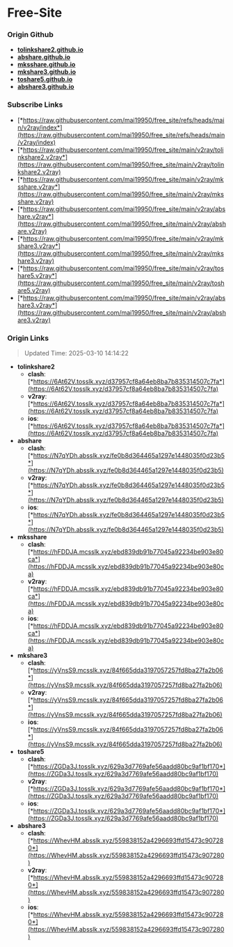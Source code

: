 # Free-Site

### Origin Github

- [**tolinkshare2.github.io**](https://github.com/tolinkshare2/tolinkshare2.github.io)
- [**abshare.github.io**](https://github.com/abshare/abshare.github.io)
- [**mksshare.github.io**](https://github.com/mksshare/mksshare.github.io)
- [**mkshare3.github.io**](https://github.com/mkshare3/mkshare3.github.io)
- [**toshare5.github.io**](https://github.com/toshare5/toshare5.github.io)
- [**abshare3.github.io**](https://github.com/abshare3/abshare3.github.io)

### Subscribe Links

- [*https://raw.githubusercontent.com/mai19950/free_site/refs/heads/main/v2ray/index*](https://raw.githubusercontent.com/mai19950/free_site/refs/heads/main/v2ray/index)
- [*https://raw.githubusercontent.com/mai19950/free_site/main/v2ray/tolinkshare2.v2ray*](https://raw.githubusercontent.com/mai19950/free_site/main/v2ray/tolinkshare2.v2ray)
- [*https://raw.githubusercontent.com/mai19950/free_site/main/v2ray/mksshare.v2ray*](https://raw.githubusercontent.com/mai19950/free_site/main/v2ray/mksshare.v2ray)
- [*https://raw.githubusercontent.com/mai19950/free_site/main/v2ray/abshare.v2ray*](https://raw.githubusercontent.com/mai19950/free_site/main/v2ray/abshare.v2ray)
- [*https://raw.githubusercontent.com/mai19950/free_site/main/v2ray/mkshare3.v2ray*](https://raw.githubusercontent.com/mai19950/free_site/main/v2ray/mkshare3.v2ray)
- [*https://raw.githubusercontent.com/mai19950/free_site/main/v2ray/toshare5.v2ray*](https://raw.githubusercontent.com/mai19950/free_site/main/v2ray/toshare5.v2ray)
- [*https://raw.githubusercontent.com/mai19950/free_site/main/v2ray/abshare3.v2ray*](https://raw.githubusercontent.com/mai19950/free_site/main/v2ray/abshare3.v2ray)

### Origin Links

> Updated Time: 2025-03-10 14:14:22

- **tolinkshare2**
  - **clash**: [*https://6At62V.tosslk.xyz/d37957cf8a64eb8ba7b835314507c7fa*](https://6At62V.tosslk.xyz/d37957cf8a64eb8ba7b835314507c7fa)
  - **v2ray**: [*https://6At62V.tosslk.xyz/d37957cf8a64eb8ba7b835314507c7fa*](https://6At62V.tosslk.xyz/d37957cf8a64eb8ba7b835314507c7fa)
  - **ios**: [*https://6At62V.tosslk.xyz/d37957cf8a64eb8ba7b835314507c7fa*](https://6At62V.tosslk.xyz/d37957cf8a64eb8ba7b835314507c7fa)
- **abshare**
  - **clash**: [*https://N7qYDh.absslk.xyz/fe0b8d364465a1297e1448035f0d23b5*](https://N7qYDh.absslk.xyz/fe0b8d364465a1297e1448035f0d23b5)
  - **v2ray**: [*https://N7qYDh.absslk.xyz/fe0b8d364465a1297e1448035f0d23b5*](https://N7qYDh.absslk.xyz/fe0b8d364465a1297e1448035f0d23b5)
  - **ios**: [*https://N7qYDh.absslk.xyz/fe0b8d364465a1297e1448035f0d23b5*](https://N7qYDh.absslk.xyz/fe0b8d364465a1297e1448035f0d23b5)
- **mksshare**
  - **clash**: [*https://hFDDJA.mcsslk.xyz/ebd839db91b77045a92234be903e80ca*](https://hFDDJA.mcsslk.xyz/ebd839db91b77045a92234be903e80ca)
  - **v2ray**: [*https://hFDDJA.mcsslk.xyz/ebd839db91b77045a92234be903e80ca*](https://hFDDJA.mcsslk.xyz/ebd839db91b77045a92234be903e80ca)
  - **ios**: [*https://hFDDJA.mcsslk.xyz/ebd839db91b77045a92234be903e80ca*](https://hFDDJA.mcsslk.xyz/ebd839db91b77045a92234be903e80ca)
- **mkshare3**
  - **clash**: [*https://yVnsS9.mcsslk.xyz/84f665dda3197057257fd8ba27fa2b06*](https://yVnsS9.mcsslk.xyz/84f665dda3197057257fd8ba27fa2b06)
  - **v2ray**: [*https://yVnsS9.mcsslk.xyz/84f665dda3197057257fd8ba27fa2b06*](https://yVnsS9.mcsslk.xyz/84f665dda3197057257fd8ba27fa2b06)
  - **ios**: [*https://yVnsS9.mcsslk.xyz/84f665dda3197057257fd8ba27fa2b06*](https://yVnsS9.mcsslk.xyz/84f665dda3197057257fd8ba27fa2b06)
- **toshare5**
  - **clash**: [*https://ZGDa3J.tosslk.xyz/629a3d7769afe56aadd80bc9af1bf170*](https://ZGDa3J.tosslk.xyz/629a3d7769afe56aadd80bc9af1bf170)
  - **v2ray**: [*https://ZGDa3J.tosslk.xyz/629a3d7769afe56aadd80bc9af1bf170*](https://ZGDa3J.tosslk.xyz/629a3d7769afe56aadd80bc9af1bf170)
  - **ios**: [*https://ZGDa3J.tosslk.xyz/629a3d7769afe56aadd80bc9af1bf170*](https://ZGDa3J.tosslk.xyz/629a3d7769afe56aadd80bc9af1bf170)
- **abshare3**
  - **clash**: [*https://WhevHM.absslk.xyz/559838152a4296693ffd15473c907280*](https://WhevHM.absslk.xyz/559838152a4296693ffd15473c907280)
  - **v2ray**: [*https://WhevHM.absslk.xyz/559838152a4296693ffd15473c907280*](https://WhevHM.absslk.xyz/559838152a4296693ffd15473c907280)
  - **ios**: [*https://WhevHM.absslk.xyz/559838152a4296693ffd15473c907280*](https://WhevHM.absslk.xyz/559838152a4296693ffd15473c907280)
